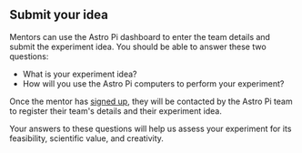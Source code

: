 ## Submit your idea

Mentors can use the Astro Pi dashboard to enter the team details and submit the experiment idea. You should be able to answer these two questions:

+ What is your experiment idea?
+ How will you use the Astro Pi computers to perform your experiment?

Once the mentor has [signed up](https://missions.astro-pi.org/), they will be contacted by the Astro Pi team to register their team's details and their experiment idea.

Your answers to these questions will help us assess your experiment for its feasibility, scientific value, and creativity.

